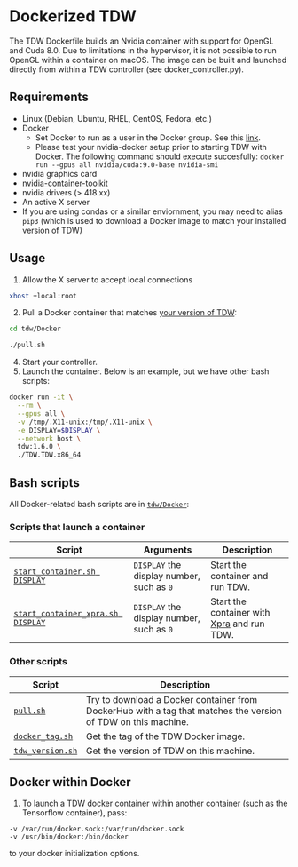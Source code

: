 # Dockerized TDW

The TDW Dockerfile builds an Nvidia container with support for OpenGL and Cuda 8.0. Due to limitations in the hypervisor, it is not possible to run OpenGL within a container on macOS. The image can be built and launched directly from within a TDW controller (see docker_controller.py).

## Requirements

* Linux (Debian, Ubuntu, RHEL, CentOS, Fedora, etc.)
* Docker
	* Set Docker to run as a user in the Docker group. See this [link](https://www.digitalocean.com/community/tutorials/how-to-install-and-use-docker-on-ubuntu-16-04).
	* Please test your nvidia-docker setup prior to starting TDW with Docker. The following command should execute succesfully: `docker run --gpus all nvidia/cuda:9.0-base nvidia-smi`
* nvidia graphics card
* [nvidia-container-toolkit](https://github.com/NVIDIA/nvidia-docker)
* nvidia drivers (> 418.xx)
* An active X server
* If you are using condas or a similar enviornment, you may need to alias `pip3` (which is used to download a Docker image to match your installed version of TDW)

## Usage

1. Allow the X server to accept local connections

```bash
xhost +local:root
```

2. Pull a Docker container that matches [your version of TDW](../python/tdw.md):

```bash
cd tdw/Docker
```


```bash
./pull.sh
```

4. Start your controller.
5. Launch the container. Below is an example, but we have other bash scripts:

```bash
docker run -it \
  --rm \
  --gpus all \
  -v /tmp/.X11-unix:/tmp/.X11-unix \
  -e DISPLAY=$DISPLAY \
  --network host \
  tdw:1.6.0 \
  ./TDW.TDW.x86_64
```

## Bash scripts

All Docker-related bash scripts are in [`tdw/Docker`](https://github.com/threedworld-mit/tdw/tree/master/Docker):

### Scripts that launch a container

| Script                                                       | Arguments                                 | Description                                                  |
| ------------------------------------------------------------ | ----------------------------------------- | ------------------------------------------------------------ |
| [`start_container.sh DISPLAY`](https://github.com/threedworld-mit/tdw/tree/master/Docker/start_container.sh) | `DISPLAY` the display number, such as `0` | Start the container and run TDW.                             |
| [`start_container_xpra.sh DISPLAY`](https://github.com/threedworld-mit/tdw/tree/master/Docker/start_container_xpra.sh) | `DISPLAY` the display number, such as `0` | Start the container with [Xpra](../misc_frontend/xpra.md) and run TDW. |

### Other scripts

| Script                                                       | Description                                                  |
| ------------------------------------------------------------ | ------------------------------------------------------------ |
| [`pull.sh`](https://github.com/threedworld-mit/tdw/tree/master/Docker/pull.sh) | Try to download a Docker container from DockerHub with a tag that matches the version of TDW on this machine. |
| [`docker_tag.sh`](https://github.com/threedworld-mit/tdw/tree/master/Docker/docker_tag.sh) | Get the tag of the TDW Docker image.                         |
| [`tdw_version.sh`](https://github.com/threedworld-mit/tdw/tree/master/Docker/tdw_version.sh) | Get the version of TDW on this machine.                      |


## Docker within Docker

1. To launch a TDW docker container within another container (such as the Tensorflow container), pass:
```
-v /var/run/docker.sock:/var/run/docker.sock
-v /usr/bin/docker:/bin/docker
```
to your docker initialization options. 

